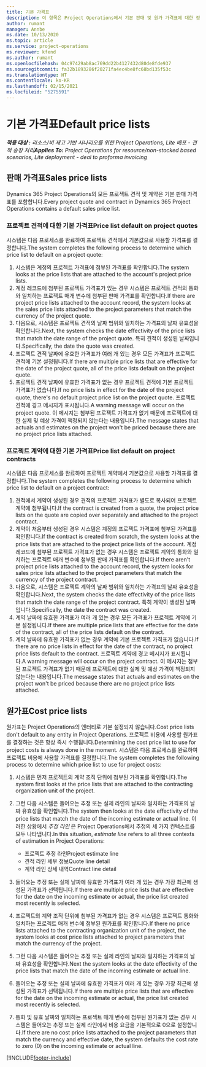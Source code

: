 ```yaml
---
title: 기본 가격표
description: 이 항목은 Project Operations에서 기본 판매 및 원가 가격표에 대한 정보를 제공합니다.
author: rumant
manager: Annbe
ms.date: 10/13/2020
ms.topic: article
ms.service: project-operations
ms.reviewer: kfend
ms.author: rumant
ms.openlocfilehash: 04c97429ab8ac769dd22b4127432d80de8fde937
ms.sourcegitcommit: fa32b1893286f20271fa4ec4be8fc68bd135f53c
ms.translationtype: HT
ms.contentlocale: ko-KR
ms.lasthandoff: 02/15/2021
ms.locfileid: "5275591"
---
```

# <a name="default-price-lists"></a><span data-ttu-id="ed083-103">기본 가격표</span><span class="sxs-lookup"><span data-stu-id="ed083-103">Default price lists</span></span>

<span data-ttu-id="ed083-104">_**적용 대상 :** 리소스/비 재고 기반 시나리오를 위한 Project Operations, Lite 배포 - 견적 송장 처리_</span><span class="sxs-lookup"><span data-stu-id="ed083-104">_**Applies To:** Project Operations for resource/non-stocked based scenarios, Lite deployment - deal to proforma invoicing_</span></span>

## <a name="sales-price-lists"></a><span data-ttu-id="ed083-105">판매 가격표</span><span class="sxs-lookup"><span data-stu-id="ed083-105">Sales price lists</span></span>

<span data-ttu-id="ed083-106">Dynamics 365 Project Operations의 모든 프로젝트 견적 및 계약은 기본 판매 가격표를 포함합니다.</span><span class="sxs-lookup"><span data-stu-id="ed083-106">Every project quote and contract in Dynamics 365 Project Operations contains a default sales price list.</span></span> 

### <a name="price-list-default-on-project-quotes"></a><span data-ttu-id="ed083-107">프로젝트 견적에 대한 기본 가격표</span><span class="sxs-lookup"><span data-stu-id="ed083-107">Price list default on project quotes</span></span>
<span data-ttu-id="ed083-108">시스템은 다음 프로세스를 완료하여 프로젝트 견적에서 기본값으로 사용할 가격표를 결정합니다.</span><span class="sxs-lookup"><span data-stu-id="ed083-108">The system completes the following process to determine which price list to default on a project quote:</span></span>

1. <span data-ttu-id="ed083-109">시스템은 계정의 프로젝트 가격표에 첨부된 가격표를 확인합니다.</span><span class="sxs-lookup"><span data-stu-id="ed083-109">The system looks at the price lists that are attached to the account's project price lists.</span></span> 
2. <span data-ttu-id="ed083-110">계정 레코드에 첨부된 프로젝트 가격표가 있는 경우 시스템은 프로젝트 견적의 통화와 일치하는 프로젝트 매개 변수에 첨부된 판매 가격표를 확인합니다.</span><span class="sxs-lookup"><span data-stu-id="ed083-110">If there are project price lists attached to the account record, the system looks at the sales price lists attached to the project parameters that match the currency of the project quote.</span></span>
3. <span data-ttu-id="ed083-111">다음으로, 시스템은 프로젝트 견적의 날짜 범위와 일치하는 가격표의 날짜 유효성을 확인합니다.</span><span class="sxs-lookup"><span data-stu-id="ed083-111">Next, the system checks the date effectivity of the price lists that match the date range of the project quote.</span></span> <span data-ttu-id="ed083-112">특히 견적이 생성된 날짜입니다.</span><span class="sxs-lookup"><span data-stu-id="ed083-112">Specifically, the date the quote was created.</span></span>
4. <span data-ttu-id="ed083-113">프로젝트 견적 날짜에 유효한 가격표가 여러 개 있는 경우 모든 가격표가 프로젝트 견적에 기본 설정됩니다.</span><span class="sxs-lookup"><span data-stu-id="ed083-113">If there are multiple price lists that are effective for the date of the project quote, all of the price lists default on the project quote.</span></span>
5. <span data-ttu-id="ed083-114">프로젝트 견적 날짜에 유효한 가격표가 없는 경우 프로젝트 견적에 기본 프로젝트 가격표가 없습니다.</span><span class="sxs-lookup"><span data-stu-id="ed083-114">If no price lists in effect for the date of the project quote, there's no default project price list on the project quote.</span></span> <span data-ttu-id="ed083-115">프로젝트 견적에 경고 메시지가 표시됩니다.</span><span class="sxs-lookup"><span data-stu-id="ed083-115">A warning message will occur on the project quote.</span></span> <span data-ttu-id="ed083-116">이 메시지는 첨부된 프로젝트 가격표가 없기 때문에 프로젝트에 대한 실제 및 예상 가격이 책정되지 않는다는 내용입니다.</span><span class="sxs-lookup"><span data-stu-id="ed083-116">The message states that actuals and estimates on the project won't be priced because there are no project price lists attached.</span></span>

### <a name="price-list-default-on-project-contracts"></a><span data-ttu-id="ed083-117">프로젝트 계약에 대한 기본 가격표</span><span class="sxs-lookup"><span data-stu-id="ed083-117">Price list default on project contracts</span></span> 
<span data-ttu-id="ed083-118">시스템은 다음 프로세스를 완료하여 프로젝트 계약에서 기본값으로 사용할 가격표를 결정합니다.</span><span class="sxs-lookup"><span data-stu-id="ed083-118">The system completes the following process to determine which price list to default on a project contract:</span></span>

1. <span data-ttu-id="ed083-119">견적에서 계약이 생성된 경우 견적의 프로젝트 가격표가 별도로 복사되어 프로젝트 계약에 첨부됩니다.</span><span class="sxs-lookup"><span data-stu-id="ed083-119">If the contract is created from a quote, the project price lists on the quote are copied over separately and attached to the project contract.</span></span>
2. <span data-ttu-id="ed083-120">계약이 처음부터 생성된 경우 시스템은 계정의 프로젝트 가격표에 첨부된 가격표를 확인합니다.</span><span class="sxs-lookup"><span data-stu-id="ed083-120">If the contract is created from scratch, the system looks at the price lists that are attached to the project price lists of the account.</span></span> <span data-ttu-id="ed083-121">계정 레코드에 첨부된 프로젝트 가격표가 없는 경우 시스템은 프로젝트 계약의 통화와 일치하는 프로젝트 매개 변수에 첨부된 판매 가격표를 확인합니다.</span><span class="sxs-lookup"><span data-stu-id="ed083-121">If there aren't project price lists attached to the account record, the system looks for sales price lists attached to the project parameters that match the currency of the project contract.</span></span>
4. <span data-ttu-id="ed083-122">다음으로, 시스템은 프로젝트 계약의 날짜 범위와 일치하는 가격표의 날짜 유효성을 확인합니다.</span><span class="sxs-lookup"><span data-stu-id="ed083-122">Next, the system checks the date effectivity of the price lists that match the date range of the project contract.</span></span> <span data-ttu-id="ed083-123">특히 계약이 생성된 날짜입니다.</span><span class="sxs-lookup"><span data-stu-id="ed083-123">Specifically, the date the contract was created.</span></span>
5. <span data-ttu-id="ed083-124">계약 날짜에 유효한 가격표가 여러 개 있는 경우 모든 가격표가 프로젝트 계약에 기본 설정됩니다.</span><span class="sxs-lookup"><span data-stu-id="ed083-124">If there are multiple price lists that are effective for the date of the contract, all of the price lists default on the contract.</span></span>
6. <span data-ttu-id="ed083-125">계약 날짜에 유효한 가격표가 없는 경우 계약에 기본 프로젝트 가격표가 없습니다.</span><span class="sxs-lookup"><span data-stu-id="ed083-125">If there are no price lists in effect for the date of the contract, no project price lists default to the contract.</span></span> <span data-ttu-id="ed083-126">프로젝트 계약에 경고 메시지가 표시됩니다.</span><span class="sxs-lookup"><span data-stu-id="ed083-126">A warning message will occur on the project contract.</span></span> <span data-ttu-id="ed083-127">이 메시지는 첨부된 프로젝트 가격표가 없기 때문에 프로젝트에 대한 실제 및 예상 가격이 책정되지 않는다는 내용입니다.</span><span class="sxs-lookup"><span data-stu-id="ed083-127">The message states that actuals and estimates on the project won't be priced because there are no project price lists attached.</span></span>

## <a name="cost-price-lists"></a><span data-ttu-id="ed083-128">원가표</span><span class="sxs-lookup"><span data-stu-id="ed083-128">Cost price lists</span></span>

<span data-ttu-id="ed083-129">원가표는 Project Operations의 엔터티로 기본 설정되지 않습니다.</span><span class="sxs-lookup"><span data-stu-id="ed083-129">Cost price lists don't default to any entity in Project Operations.</span></span> <span data-ttu-id="ed083-130">프로젝트 비용에 사용할 원가표를 결정하는 것은 항상 즉시 수행됩니다.</span><span class="sxs-lookup"><span data-stu-id="ed083-130">Determining the cost price list to use for project costs is always done in the moment.</span></span> <span data-ttu-id="ed083-131">시스템은 다음 프로세스를 완료하여 프로젝트 비용에 사용할 가격표를 결정합니다.</span><span class="sxs-lookup"><span data-stu-id="ed083-131">The system completes the following process to determine which price list to use for project costs:</span></span>

1. <span data-ttu-id="ed083-132">시스템은 먼저 프로젝트의 계약 조직 단위에 첨부된 가격표를 확인합니다.</span><span class="sxs-lookup"><span data-stu-id="ed083-132">The system first looks at the price lists that are attached to the contracting organization unit of the project.</span></span>
2. <span data-ttu-id="ed083-133">그런 다음 시스템은 들어오는 추정 또는 실제 라인의 날짜와 일치하는 가격표의 날짜 유효성을 확인합니다.</span><span class="sxs-lookup"><span data-stu-id="ed083-133">The system then looks at the date effectivity of the price lists that match the date of the incoming estimate or actual line.</span></span> <span data-ttu-id="ed083-134">이러한 상황에서 *추정 라인* 은 Project Operations에서 추정의 세 가지 컨텍스트를 모두 나타냅니다.</span><span class="sxs-lookup"><span data-stu-id="ed083-134">In this situation, *estimate line* refers to all three contexts of estimation in Project Operations:</span></span>

    - <span data-ttu-id="ed083-135">프로젝트 추정 라인</span><span class="sxs-lookup"><span data-stu-id="ed083-135">Project estimate line</span></span>
    - <span data-ttu-id="ed083-136">견적 라인 세부 정보</span><span class="sxs-lookup"><span data-stu-id="ed083-136">Quote line detail</span></span>
    - <span data-ttu-id="ed083-137">계약 라인 상세 내역</span><span class="sxs-lookup"><span data-stu-id="ed083-137">Contract line detail</span></span>
  
3. <span data-ttu-id="ed083-138">들어오는 추정 또는 실제 날짜에 유효한 가격표가 여러 개 있는 경우 가장 최근에 생성된 가격표가 선택됩니다.</span><span class="sxs-lookup"><span data-stu-id="ed083-138">If there are multiple price lists that are effective for the date on the incoming estimate or actual, the price list created most recently is selected.</span></span>
4. <span data-ttu-id="ed083-139">프로젝트의 계약 조직 단위에 첨부된 가격표가 없는 경우 시스템은 프로젝트 통화와 일치하는 프로젝트 매개 변수에 첨부된 원가표를 확인합니다.</span><span class="sxs-lookup"><span data-stu-id="ed083-139">If there no price lists attached to the contracting organization unit of the project, the system looks at cost price lists attached to project parameters that match the currency of the project.</span></span>
5. <span data-ttu-id="ed083-140">그런 다음 시스템은 들어오는 추정 또는 실제 라인의 날짜와 일치하는 가격표의 날짜 유효성을 확인합니다.</span><span class="sxs-lookup"><span data-stu-id="ed083-140">Next the system looks at the date effectivity of the price lists that match the date of the incoming estimate or actual line.</span></span> 
6. <span data-ttu-id="ed083-141">들어오는 추정 또는 실제 날짜에 유효한 가격표가 여러 개 있는 경우 가장 최근에 생성된 가격표가 선택됩니다.</span><span class="sxs-lookup"><span data-stu-id="ed083-141">If there are multiple price lists that are effective for the date on the incoming estimate or actual, the price list created most recently is selected.</span></span>
7. <span data-ttu-id="ed083-142">통화 및 유효 날짜와 일치하는 프로젝트 매개 변수에 첨부된 원가표가 없는 경우 시스템은 들어오는 추정 또는 실제 라인에서 비용 요금을 기본적으로 0으로 설정합니다.</span><span class="sxs-lookup"><span data-stu-id="ed083-142">If there are no cost price lists attached to the project parameters that match the currency and effective date, the system defaults the cost rate to zero (0) on the incoming estimate or actual line.</span></span>


[!INCLUDE[footer-include](../includes/footer-banner.md)]